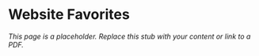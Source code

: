 #    Website Favorites

_This page is a placeholder. Replace this stub with your content or link to a PDF._
